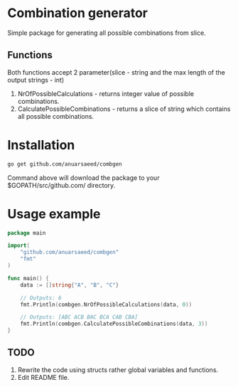 # Combination generator
Simple package for generating all possible combinations from slice.

## Functions
Both functions accept 2 parameter(slice - string and the max length of the output strings - int)
1. NrOfPossibleCalculations - returns integer value of possible combinations.
2. CalculatePossibleCombinations - returns a slice of string which contains all possible combinations.

# Installation
``` bash
go get github.com/anuarsaeed/combgen
```
Command above will download the package to your $GOPATH/src/github.com/ directory.


# Usage example
``` go
package main

import(
    "github.com/anuarsaeed/combgen"
	"fmt"
)

func main() {
	data := []string{"A", "B", "C"}

	// Outputs: 6
	fmt.Println(combgen.NrOfPossibleCalculations(data, 0))

	// Outputs: [ABC ACB BAC BCA CAB CBA]
	fmt.Println(combgen.CalculatePossibleCombinations(data, 3))
}
```


## TODO
1. Rewrite the code using structs rather global variables and functions.
2. Edit README file.


